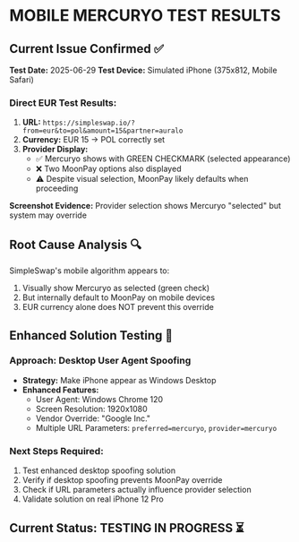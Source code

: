 # MOBILE MERCURYO TEST RESULTS

## Current Issue Confirmed ✅

**Test Date:** 2025-06-29
**Test Device:** Simulated iPhone (375x812, Mobile Safari)

### Direct EUR Test Results:
1. **URL:** `https://simpleswap.io/?from=eur&to=pol&amount=15&partner=auralo`
2. **Currency:** EUR 15 → POL correctly set
3. **Provider Display:** 
   - ✅ Mercuryo shows with GREEN CHECKMARK (selected appearance)
   - ❌ Two MoonPay options also displayed
   - ⚠️ Despite visual selection, MoonPay likely defaults when proceeding

**Screenshot Evidence:** Provider selection shows Mercuryo "selected" but system may override

## Root Cause Analysis 🔍

SimpleSwap's mobile algorithm appears to:
1. Visually show Mercuryo as selected (green check)
2. But internally default to MoonPay on mobile devices
3. EUR currency alone does NOT prevent this override

## Enhanced Solution Testing 🚀

### Approach: Desktop User Agent Spoofing
- **Strategy:** Make iPhone appear as Windows Desktop
- **Enhanced Features:**
  - User Agent: Windows Chrome 120
  - Screen Resolution: 1920x1080
  - Vendor Override: "Google Inc."
  - Multiple URL Parameters: `preferred=mercuryo`, `provider=mercuryo`

### Next Steps Required:
1. Test enhanced desktop spoofing solution
2. Verify if desktop spoofing prevents MoonPay override
3. Check if URL parameters actually influence provider selection
4. Validate solution on real iPhone 12 Pro

## Current Status: TESTING IN PROGRESS ⏳